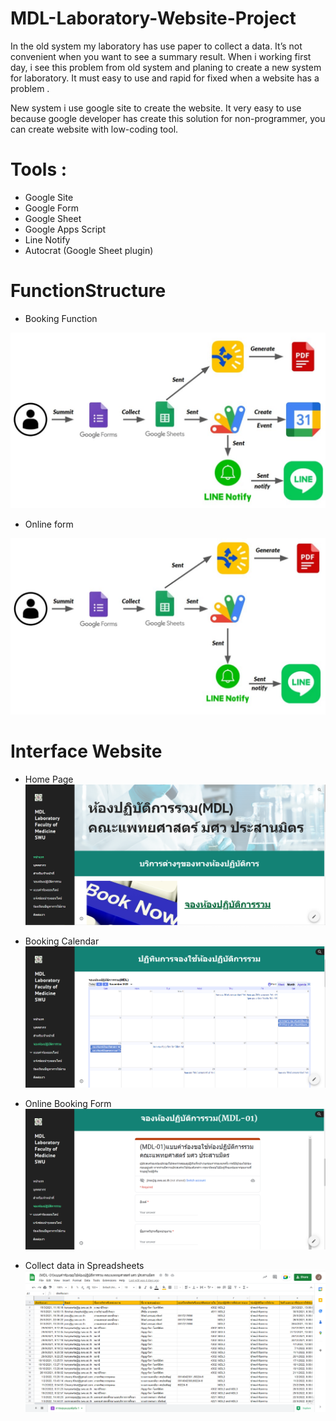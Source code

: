 # MDL-Laboratory-Website-Project

In the old system my laboratory has use paper to collect a data. It’s not convenient when you want to see a summary result. When i working first day, i see this problem from old system and planing to create a new system for laboratory. It must easy to use and rapid for fixed when a website has a problem .

New system i use google site to create the website. It very easy to use because google developer has create this solution for non-programmer, you can create website with low-coding tool.

# Tools :

- Google Site
- Google Form
- Google Sheet
- Google Apps Script
- Line Notify
- Autocrat (Google Sheet plugin)

# FunctionStructure

- Booking Function

![structure](./image/Booking_Function.jpg)
 
- Online form

![structure](./image/Online_form.jpg)
 
# Interface Website

- Home Page
![structure](./image/homepage.png)

- Booking Calendar
![structure](./image/booking_calendar.png)

- Online Booking Form
![structure](./image/online_booking_form.png)

- Collect data in Spreadsheets
![structure](./image/data_collect_in_spreadsheets.png)
